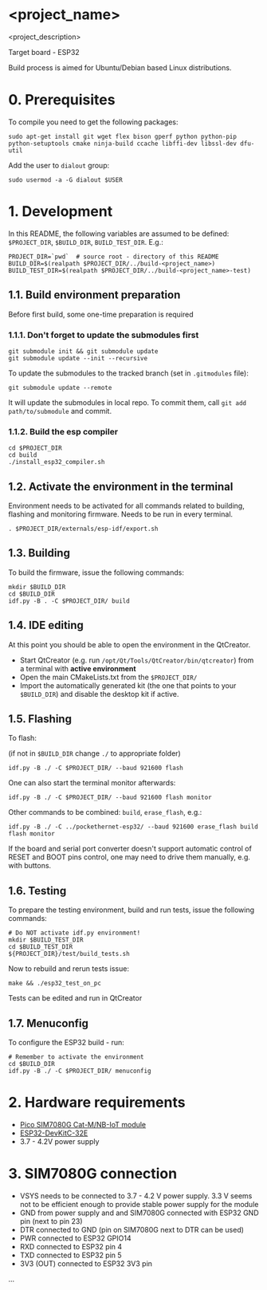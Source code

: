 # <project_name>

<project_description>

Target board - ESP32

Build process is aimed for Ubuntu/Debian based Linux distributions.
 

# 0. Prerequisites
To compile you need to get the following packages:
```
sudo apt-get install git wget flex bison gperf python python-pip python-setuptools cmake ninja-build ccache libffi-dev libssl-dev dfu-util
```
Add the user to `dialout` group:
```
sudo usermod -a -G dialout $USER
```

# 1. Development
In this README, the following variables are assumed to be defined: `$PROJECT_DIR`, `$BUILD_DIR`, `BUILD_TEST_DIR`.
E.g.: 
```
PROJECT_DIR=`pwd`  # source root - directory of this README
BUILD_DIR=$(realpath $PROJECT_DIR/../build-<project_name>)
BUILD_TEST_DIR=$(realpath $PROJECT_DIR/../build-<project_name>-test)
```

## 1.1. Build environment preparation
Before first build, some one-time preparation is required

### 1.1.1. Don't forget to update the submodules first
```
git submodule init && git submodule update
git submodule update --init --recursive
```
To update the submodules to the tracked branch (set in `.gitmodules` file):
```
git submodule update --remote  
```
It will update the submodules in local repo. To commit them, call `git add path/to/submodule` and commit.

### 1.1.2. Build the esp compiler
```
cd $PROJECT_DIR
cd build
./install_esp32_compiler.sh 
```

## 1.2. Activate the environment in the terminal
Environment needs to be activated for all commands related to building, flashing and monitoring firmware. 
Needs to be run in every terminal.
```
. $PROJECT_DIR/externals/esp-idf/export.sh  
```

## 1.3. Building
To build the firmware, issue the following commands:
```
mkdir $BUILD_DIR
cd $BUILD_DIR
idf.py -B . -C $PROJECT_DIR/ build  
```

## 1.4. IDE editing
At this point you should be able to open the environment in the QtCreator.
 - Start QtCreator (e.g. run `/opt/Qt/Tools/QtCreator/bin/qtcreator`) from a terminal with **active environment**
 - Open the main CMakeLists.txt from the `$PROJECT_DIR/`
 - Import the automatically generated kit (the one that points to your `$BUILD_DIR`) and disable the desktop kit if active.

## 1.5. Flashing
To flash: 

(if not in `$BUILD_DIR` change `./` to appropriate folder) 
```
idf.py -B ./ -C $PROJECT_DIR/ --baud 921600 flash 
```

One can also start the terminal monitor afterwards:
```
idf.py -B ./ -C $PROJECT_DIR/ --baud 921600 flash monitor
```
Other commands to be combined: `build`, `erase_flash`, e.g.:
```
idf.py -B ./ -C ../pockethernet-esp32/ --baud 921600 erase_flash build flash monitor
```

If the board and serial port converter doesn't support automatic control of RESET and BOOT pins control, one may need to drive them manually, e.g. with buttons.

## 1.6. Testing
To prepare the testing environment, build and run tests, issue the following commands: 
```
# Do NOT activate idf.py environment!
mkdir $BUILD_TEST_DIR
cd $BUILD_TEST_DIR
${PROJECT_DIR}/test/build_tests.sh  
```

Now to rebuild and rerun tests issue:
```
make && ./esp32_test_on_pc
```
Tests can be edited and run in QtCreator

## 1.7. Menuconfig
To configure the ESP32 build - run:
```
# Remember to activate the environment
cd $BUILD_DIR
idf.py -B ./ -C $PROJECT_DIR/ menuconfig
```

# 2. Hardware requirements

- [Pico SIM7080G Cat-M/NB-IoT module](https://www.waveshare.com/wiki/Pico-SIM7080G-Cat-M/NB-IoT)
- [ESP32-DevKitC-32E](https://docs.espressif.com/projects/esp-idf/en/latest/esp32/hw-reference/esp32/get-started-devkitc.html)
- 3.7 - 4.2V power supply

# 3. SIM7080G connection

- VSYS needs to be connected to 3.7 - 4.2 V power supply. 3.3 V seems not to be efficient enough to provide stable power supply for the module
- GND from power supply and and SIM7080G connected with ESP32 GND pin (next to pin 23)
- DTR connected to GND (pin on SIM7080G next to DTR can be used)
- PWR connected to ESP32 GPIO14
- RXD connected to ESP32 pin 4
- TXD connected to ESP32 pin 5
- 3V3 (OUT) connected to ESP32 3V3 pin
 
...
